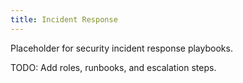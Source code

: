 ```yaml
---
title: Incident Response
---
```


Placeholder for security incident response playbooks.

TODO: Add roles, runbooks, and escalation steps.
